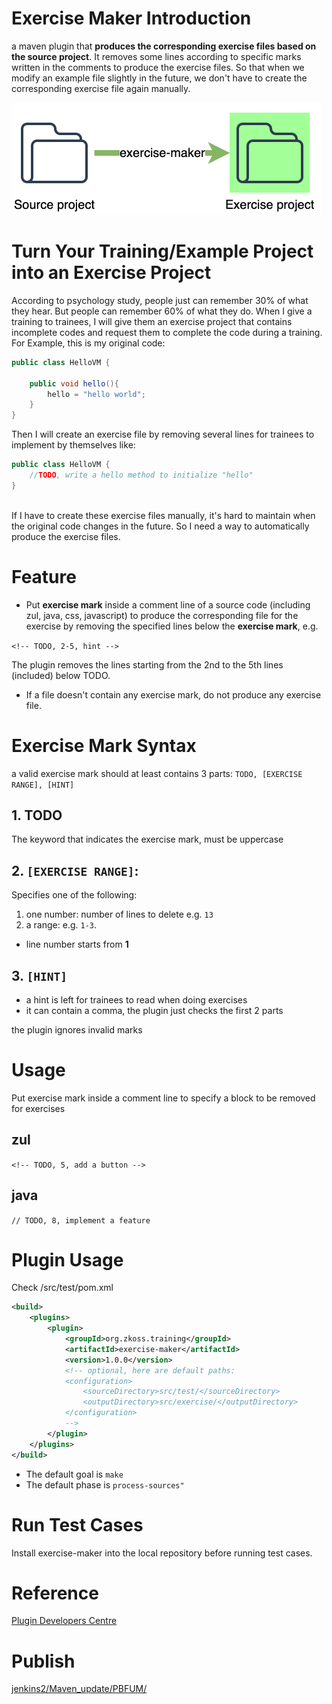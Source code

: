 # Exercise Maker Introduction
a maven plugin that **produces the corresponding exercise files based on the source project**. It removes some lines according to specific marks written in the comments to produce the exercise files. So that when we modify an example file slightly in the future, we don't have to create the corresponding exercise file again manually.

![](images/concept.png)


# Turn Your Training/Example Project into an Exercise Project
According to psychology study, people just can remember 30% of what they hear. But people can remember 60% of what they do. When I give a training to trainees, I will give them an exercise project that contains incomplete codes and request them to complete the code during a training. For Example, this is my original code:

```java
public class HelloVM {

    public void hello(){
        hello = "hello world";
    }
}
```

Then I will create an exercise file by removing several lines for trainees to implement by themselves like:

```java
public class HelloVM {
    //TODO, write a hello method to initialize "hello"
}
	
```

If I have to create these exercise files manually, it's hard to maintain when the original code changes in the future. So I need a way to automatically produce the exercise files.



# Feature
* Put **exercise mark** inside a comment line of a source code (including  zul, java, css, javascript) to produce the corresponding file for the exercise by removing the specified lines below the **exercise mark**, e.g.

`<!-- TODO, 2-5, hint -->`

The plugin removes the lines starting from the 2nd to the 5th lines (included) below TODO.
* If a file doesn't contain any exercise mark, do not produce any exercise file.


# Exercise Mark Syntax
a valid exercise mark should at least contains 3 parts:
`TODO, [EXERCISE RANGE], [HINT]`

## 1. TODO
The keyword that indicates the exercise mark, must be uppercase

## 2. `[EXERCISE RANGE]`:
Specifies one of the following:
1. one number: number of lines to delete e.g. `13`
2. a range: e.g. `1-3`.
* line number starts from **1**

## 3. `[HINT]` 
* a hint is left for trainees to read when doing exercises
* it can contain a comma, the plugin just checks the first 2 parts


the plugin ignores invalid marks

# Usage
Put exercise mark inside a comment line to specify a block to be removed for exercises

## zul
`<!-- TODO, 5, add a button -->`

## java
`// TODO, 8, implement a feature`


# Plugin Usage
Check /src/test/pom.xml

```xml
<build>
    <plugins>
        <plugin>
            <groupId>org.zkoss.training</groupId>
            <artifactId>exercise-maker</artifactId>
            <version>1.0.0</version>
            <!-- optional, here are default paths:
            <configuration>
                <sourceDirectory>src/test/</sourceDirectory>
                <outputDirectory>src/exercise/</outputDirectory>
            </configuration>
            -->
        </plugin>
    </plugins>
</build>
```
* The default goal is `make`
* The default phase is `process-sources"` 

# Run Test Cases
Install exercise-maker into the local repository before running test cases.


# Reference
[Plugin Developers Centre](https://maven.apache.org/plugin-developers/index.html) 

# Publish
[jenkins2/Maven_update/PBFUM/](http://jenkins2/view/Maven_update/job/PBFUM/)